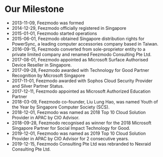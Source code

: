# Our Milestone
* 2013-11-09, Feezmodo was formed
* 2014-12-29, Feezmodo officially registered in Singapore
* 2015-01-01, Feezmodo started operations
* 2015-06-01, Feezmodo obtained Singapore distribution rights for PowerSync, a leading computer accessories company based in Taiwan.
* 2016-09-15, Feezmodo converted from sole-proprietor entity to a private limited company and renamed Feezmodo Consulting Pte Ltd.
* 2017-08-01, Feezmodo appointed as Microsoft Surface Authorised Device Reseller in Singapore.
* 2017-09-28, Feezmodo awarded with Technology for Good Partner Recognition by Microsoft Singapore
* 2017-11-01, Feezmodo awarded with Sophos Cloud Security Provider and Silver Partner Status.
* 2017-12-11, Feezmodo appointed as Microsoft Authorized Education Partner
* 2018-03-09, Feezmodo co-founder, Liu Lung Hao, was named Youth of the Year by Singapore Computer Society (SCS).
* 2018-12-01, Feezmodo was named as 2018 Top 10 Cloud Solution Provider in APAC by CIO Advisor.
* 2018-09-28, Feezmodo recognised as winner for the 2018 Microsoft Singapore Partner for Social Impact Technology for Good.
* 2019-12-01, Feezmodo was named as 2019 Top 10 Cloud Solution Provider in APAC by CIO Advisor for 2 consecutive years.
* 2019-12-15, Feezmodo Consulting Pte Ltd was rebranded to Nexraid Consulting Pte Ltd.
